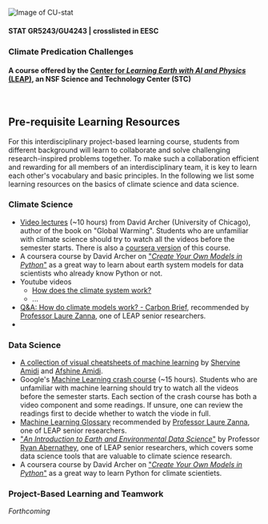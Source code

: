 ![Image of CU-stat](https://res.cloudinary.com/tz33cu/image/upload/v1636673747/Tian-teaching/Screen_Shot_2021-11-11_at_6.35.28_PM.png)

#### STAT GR5243/GU4243 | crosslisted in EESC
### Climate Predication Challenges

#### A course offered by the [Center for *Learning Earth with AI and Physics* (LEAP)](https://leap.columbia.edu/), an NSF Science and Technology Center (STC)

<br/>

## Pre-requisite Learning Resources

For this interdisciplinary project-based learning course, students from different background will learn to collaborate and solve challenging research-inspired problems together. To make such a collaboration efficient and rewarding for all members of an interdisciplinary team, it is key to learn each other's vocabulary and basic principles. In the following we list some learning resources on the basics of climate science and data science. 

### Climate Science
+ [Video lectures](http://forecast.uchicago.edu/lectures.html) (~10 hours) from David Archer (University of Chicago), author of the book on "Global Warming". Students who are unfamiliar with climate science should try to watch all the videos before the semester starts.  There is also a [coursera version](https://www.coursera.org/learn/global-warming/home/info) of this course. 
+ A coursera course by David Archer on ["*Create Your Own Models in Python*"](https://www.coursera.org/learn/global-warming-model) as a great way to learn about earth system models for data scientists who already know Python or not. 
+ Youtube videos
	+ [How does the climate system work?](https://www.youtube.com/watch?v=lrPS2HiYVp8)
	+ ...
+ [Q&A: How do climate models work? - Carbon Brief](https://www.carbonbrief.org/qa-how-do-climate-models-work), recommended by [Professor Laure Zanna](https://laurezanna.github.io/), one of LEAP senior researchers.
+  

### Data Science
+ [A collection of visual cheatsheets of machine learning](https://stanford.edu/~shervine/teaching/cs-229/) by [Shervine Amidi](https://stanford.edu/~shervine/) and [Afshine Amidi](https://www.mit.edu/~amidi/). 
+ Google's [Machine Learning crash course](https://developers.google.com/machine-learning/crash-course) (~15 hours). Students who are unfamiliar with machine learning should try to watch all the videos before the semester starts. Each section of the crash course has both a video component and some readings. If unsure, one can review the readings first to decide whether to watch the viode in full. 
+ [Machine Learning Glossary](https://ml-cheatsheet.readthedocs.io/en/latest/) recommended by [Professor Laure Zanna](https://laurezanna.github.io/), one of LEAP senior researchers. 
+ ["*An Introduction to Earth and Environmental Data Science*"](https://earth-env-data-science.github.io/intro.html) by Professor [Ryan Abernathey](https://ocean-transport.github.io/), one of LEAP senior researchers, which covers some data science tools that are valuable to climate science research. 
+ A coursera course by David Archer on ["*Create Your Own Models in Python*"](https://www.coursera.org/learn/global-warming-model) as a great way to learn Python for climate scientiets. 

### Project-Based Learning and Teamwork

*Forthcoming*

